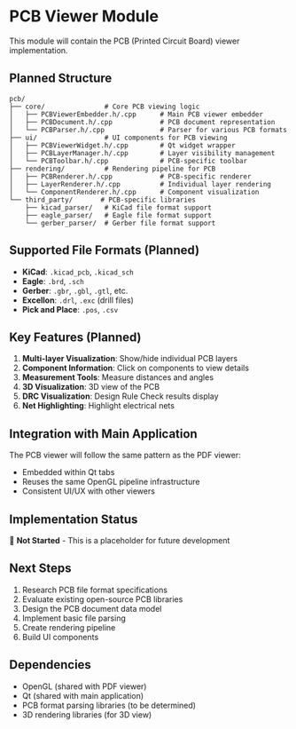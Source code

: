 # PCB Viewer Module

This module will contain the PCB (Printed Circuit Board) viewer implementation.

## Planned Structure

```
pcb/
├── core/               # Core PCB viewing logic
│   ├── PCBViewerEmbedder.h/.cpp      # Main PCB viewer embedder
│   ├── PCBDocument.h/.cpp            # PCB document representation
│   └── PCBParser.h/.cpp              # Parser for various PCB formats
├── ui/                 # UI components for PCB viewing
│   ├── PCBViewerWidget.h/.cpp        # Qt widget wrapper
│   ├── PCBLayerManager.h/.cpp        # Layer visibility management
│   └── PCBToolbar.h/.cpp             # PCB-specific toolbar
├── rendering/          # Rendering pipeline for PCB
│   ├── PCBRenderer.h/.cpp            # PCB-specific renderer
│   ├── LayerRenderer.h/.cpp          # Individual layer rendering
│   └── ComponentRenderer.h/.cpp      # Component visualization
└── third_party/       # PCB-specific libraries
    ├── kicad_parser/   # KiCad file format support
    ├── eagle_parser/   # Eagle file format support
    └── gerber_parser/  # Gerber file format support
```

## Supported File Formats (Planned)

- **KiCad**: `.kicad_pcb`, `.kicad_sch`
- **Eagle**: `.brd`, `.sch`
- **Gerber**: `.gbr`, `.gbl`, `.gtl`, etc.
- **Excellon**: `.drl`, `.exc` (drill files)
- **Pick and Place**: `.pos`, `.csv`

## Key Features (Planned)

1. **Multi-layer Visualization**: Show/hide individual PCB layers
2. **Component Information**: Click on components to view details
3. **Measurement Tools**: Measure distances and angles
4. **3D Visualization**: 3D view of the PCB
5. **DRC Visualization**: Design Rule Check results display
6. **Net Highlighting**: Highlight electrical nets

## Integration with Main Application

The PCB viewer will follow the same pattern as the PDF viewer:
- Embedded within Qt tabs
- Reuses the same OpenGL pipeline infrastructure
- Consistent UI/UX with other viewers

## Implementation Status

🔴 **Not Started** - This is a placeholder for future development

## Next Steps

1. Research PCB file format specifications
2. Evaluate existing open-source PCB libraries
3. Design the PCB document data model
4. Implement basic file parsing
5. Create rendering pipeline
6. Build UI components

## Dependencies

- OpenGL (shared with PDF viewer)
- Qt (shared with main application)
- PCB format parsing libraries (to be determined)
- 3D rendering libraries (for 3D view)
